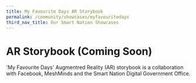 ```yaml
---
title: My Favourite Days AR Storybook
permalink: /community/showcases/myfavouritedays
third_nav_title: Our Smart Nation Showcases
---
```


# AR Storybook (Coming Soon)

'My Favourite Days' Augmentred Reality (AR) storybook is a collaboration with Facebook, MeshMinds and the Smart Nation Digital Government Office. 

